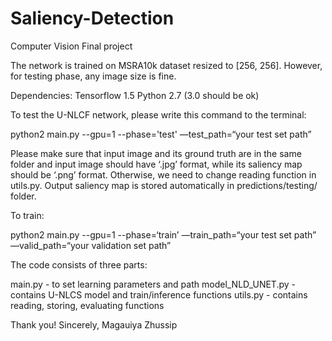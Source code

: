 # Saliency-Detection
Computer Vision Final project

The network is trained on MSRA10k dataset resized to [256, 256]. However, for testing phase, any image size is fine. 

Dependencies:
Tensorflow 1.5
Python 2.7 (3.0 should be ok)


To test the U-NLCF network, please write this command to the terminal:

python2 main.py --gpu=1 --phase='test' —test_path=“your test set path”

Please make sure that input image and its ground truth are in the same folder and input image should have ‘.jpg’ format, while its saliency map should be ‘.png’ format. Otherwise, we need to change reading function in utils.py. Output saliency map is stored automatically in predictions/testing/ folder.

To train:

python2 main.py --gpu=1 --phase=‘train’ —train_path=“your test set path” —valid_path=“your validation set path” 


The code consists of three parts:

main.py 			 - to set learning parameters and path
model_NLD_UNET.py - contains U-NLCS model and train/inference functions
utils.py			 - contains reading, storing, evaluating functions 

Thank you! 
Sincerely,
Magauiya Zhussip
